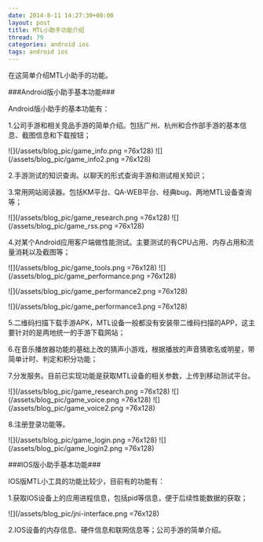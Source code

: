```yaml
---
date: 2014-8-11 14:27:30+00:00
layout: post
title: MTL小助手功能介绍
thread: 79
categories: android ios
tags: android ios
---
```


在这简单介绍MTL小助手的功能。


###Android版小助手基本功能###

Android版小助手的基本功能有：

1.公司手游和相关竞品手游的简单介绍。包括广州、杭州和合作部手游的基本信息、截图信息和下载按钮；

![](/assets/blog_pic/game_info.png =76x128)
![](/assets/blog_pic/game_info2.png =76x128)

2.手游测试的知识查询。以聊天的形式查询手游和测试相关知识；

3.常用网站阅读器。包括KM平台、QA-WEB平台、经典bug、两地MTL设备查询等；

![](/assets/blog_pic/game_research.png =76x128)
![](/assets/blog_pic/game_rss.png =76x128)

4.对某个Android应用客户端做性能测试。主要测试的有CPU占用、内存占用和流量消耗以及截图等；

![](/assets/blog_pic/game_tools.png =76x128)
![](/assets/blog_pic/game_performance.png =76x128)

![](/assets/blog_pic/game_performance2.png =76x128)

![](/assets/blog_pic/game_performance3.png =76x128)

5.二维码扫描下载手游APK，MTL设备一般都没有安装带二维码扫描的APP，这主要针对的是两地统一的手游下载网站；

6.在音乐播放器功能的基础上改的猜声小游戏，根据播放的声音猜歌名或明星，带简单计时、判定和积分功能；

7.分发服务。目前已实现功能是获取MTL设备的相关参数，上传到移动测试平台。

![](/assets/blog_pic/game_research.png =76x128)
![](/assets/blog_pic/game_voice.png =76x128)
![](/assets/blog_pic/game_voice2.png =76x128)

8.注册登录功能等。

![](/assets/blog_pic/game_login.png =76x128)
![](/assets/blog_pic/game_login2.png =76x128)

###IOS版小助手基本功能###

IOS版MTL小工具的功能比较少，目前有的功能有：

1.获取IOS设备上的应用进程信息，包括pid等信息，便于后续性能数据的获取；

![](/assets/blog_pic/jni-interface.png =76x128)

2.IOS设备的内存信息、硬件信息和联网信息等；公司手游的简单介绍。


